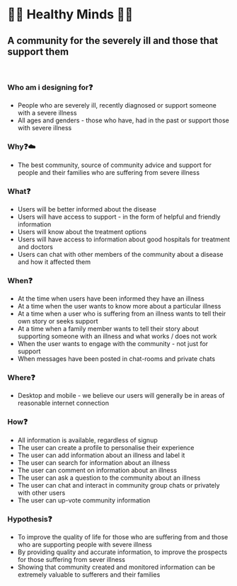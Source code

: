 # :hospital::hospital: Healthy Minds :hospital::hospital:

## A community for the severely ill and those that support them

<br>

### Who am i designing for:question:

* People who are severely ill, recently diagnosed or support someone with a
  severe illness
* All ages and genders - those who have, had in the past or support those with
  severe illness

### Why:question::cloud:

* The best community, source of community advice and support for people and
  their families who are suffering from severe illness

### What:question:

* Users will be better informed about the disease
* Users will have access to support - in the form of helpful and friendly
  information
* Users will know about the treatment options
* Users will have access to information about good hospitals for treatment and
  doctors
* Users can chat with other members of the community about a disease and how it
  affected them

### When:question:

* At the time when users have been informed they have an illness
* At a time when the user wants to know more about a particular illness
* At a time when a user who is suffering from an illness wants to tell their own
  story or seeks support
* At a time when a family member wants to tell their story about supporting
  someone with an illness and what works / does not work
* When the user wants to engage with the community - not just for support
* When messages have been posted in chat-rooms and private chats

### Where:question:

* Desktop and mobile - we believe our users will generally be in areas of
  reasonable internet connection

### How:question:

* All information is available, regardless of signup
* The user can create a profile to personalise their experience
* The user can add information about an illness and label it
* The user can search for information about an illness
* The user can comment on information about an illness
* The user can ask a question to the community about an illness
* The user can chat and interact in community group chats or privately with
  other users
* The user can up-vote community information

### Hypothesis:question:

* To improve the quality of life for those who are suffering from and those who
  are supporting people with severe illness
* By providing quality and accurate information, to improve the prospects for
  those suffering from sever illness
* Showing that community created and monitored information can be extremely
  valuable to sufferers and their families
